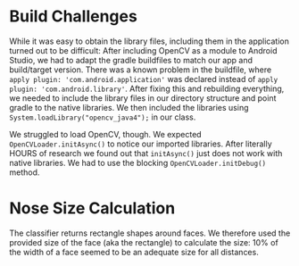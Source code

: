 # Build Challenges

While it was easy to obtain the library files, including them in the application turned out to be difficult: After including OpenCV as a module to Android Studio, we had to adapt the gradle buildfiles to match our app and build/target version. There was a known problem in the buildfile, where  ```apply plugin: 'com.android.application'``` was declared instead of ```apply plugin: 'com.android.library'```. After fixing this and rebuilding everything, we needed to include the library files in our directory structure and point gradle to the native libraries. We then included the libraries using ```System.loadLibrary("opencv_java4");``` in our class.

We struggled to load OpenCV, though. We expected ```OpenCVLoader.initAsync()``` to notice our imported libraries. After literally HOURS of research we found out that ```initAsync()``` just does not work with native libraries. We had to use the blocking ```OpenCVLoader.initDebug()``` method.



# Nose Size Calculation

The classifier returns rectangle shapes around faces. We therefore used the provided size of the face (aka the rectangle) to calculate the size: 10% of the width of a face seemed to be an adequate size for all distances.
